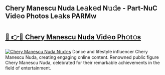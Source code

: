 ## Chery Manescu Nuda Le𝚊k𝚎d N𝚞𝚍e - Part-NuC Vid𝚎o Photos Le𝚊ks PARMw

# <h2><a href="http://fbfhn4.evod.top/?m=Chery+Manescu+Nuda">🔗 👉🔴 Chery Manescu Nuda Vid𝚎o Ph𝚘t𝚘s</a></h2>

[![Chery Manescu Nuda N𝚞d𝚎s](https://i.imgur.com/8V9OHl7.gif)](http://fbfhn4.evod.top/?m=Chery+Manescu+Nuda)
Dance and lifestyle influencer Chery Manescu Nuda, creating engaging online content. Renowned public figure Chery Manescu Nuda, celebrated for their remarkable achievements in the field of entertainment. 

